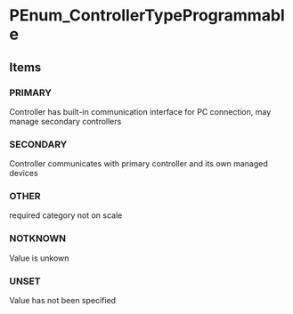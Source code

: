 # PEnum_ControllerTypeProgrammable
<!-- end of short definition -->

## Items

### PRIMARY
Controller has built-in communication interface for PC connection, may manage secondary controllers

### SECONDARY
Controller communicates with primary controller and its own managed devices

### OTHER
required category not on scale

### NOTKNOWN
Value is unkown

### UNSET
Value has not been specified
